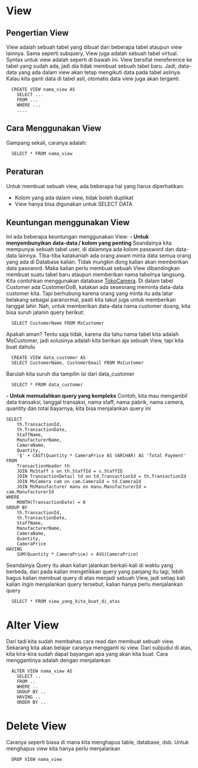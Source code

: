 # View

## Pengertian View
View adalah sebuah tabel yang dibuat dari beberapa tabel ataupun view lainnya. Sama seperti subquery, View juga adalah sebuah tabel virtual. Syntax untuk view adalah seperti di bawah ini. View bersifat mereference ke tabel yang sudah ada, jadi dia tidak membuat sebuah tabel baru. Jadi, data-data yang ada dalam view akan tetap mengikuti data pada tabel aslinya. Kalau kita ganti data di tabel asli, otomatis data view juga akan terganti.

```
  CREATE VIEW nama_view AS
    SELECT ...
    FROM ...
    WHERE ...
    ....
```

## Cara Menggunakan View
Gampang sekali, caranya adalah:
```
  SELECT * FROM nama_view
```

## Peraturan
Untuk membuat sebuah view, ada beberapa hal yang harus diperhatikan:
  - Kolom yang ada dalam view, tidak boleh duplikat
  - View hanya bisa digunakan untuk SELECT DATA

## Keuntungan menggunakan View
Ini ada beberapa keuntungan menggunakan View:
  **- Untuk menyembunyikan data-data / kolom yang penting**
  Seandainya kita mempunyai sebuah tabel user, di dalamnya ada kolom password dan data-data lainnya. Tiba-tiba katakanlah ada orang awam minta data semua orang yang ada di Database kalian. Tidak mungkin dong kalian akan memberikan data password. Maka kalian perlu membuat sebuah View dibandingkan membuat suatu tabel baru ataupun memberikan nama tabelnya langsung.
  Kita contohkan menggunakan database [TokoCamera](https://raw.githubusercontent.com/aridavis/database-sql/master/CREATE%20%2B%20INSERT.sql). Di dalam tabel Customer ada CustomerDoB, katakan ada seseorang meminta data-data customer kita. Tapi berhubung karena orang yang minta itu ada latar belakang sebagai paranormal, pasti kita takut juga untuk memberikan tanggal lahir. Nah, untuk memberikan data-data nama customer doang, kita bisa suruh jalanin query berikut:
  ```
    SELECT CustomerName FROM MsCustomer
  ```
  Apakah aman? Tentu saja tidak, karena dia tahu nama tabel kita adalah MsCustomer, jadi solusinya adalah kita berikan aja sebuah View, tapi kita buat dahulu
  ```
    CREATE VIEW data_customer AS
    SELECT CustomerName, CustomerEmail FROM MsCustomer
  ```
  Barulah kita suruh dia tampilin isi dari data_customer
  ```
    SELECT * FROM data_customer
  ```

  **- Untuk memudahkan query yang kompleks**
  Contoh, kita mau mengambil data transaksi, tanggal transaksi, nama staff, nama pabrik, nama camera, quantity dan total bayarnya, kita bisa menjalankan query ini
  ```
  SELECT
      th.TransactionId,
      th.TransactionDate,
      StaffName,
      ManufacturerName,
      CameraName,
      Quantity,
      '$' + CAST(Quantity * CameraPrice AS VARCHAR) AS 'Total Payment'
  FROM
      TransactionHeader th
      JOIN MsStaff s on th.StaffId = s.StaffID
      JOIN TransactionDetail td on td.TransactionId = th.TransactionId
      JOIN MsCamera cam on cam.CameraId = td.CameraId
      JOIN MsManufacturer manu on manu.ManufacturerId = cam.ManufacturerId
  WHERE
      MONTH(TransactionDate) = 8
  GROUP BY
      th.TransactionId,
      th.TransactionDate,
      StaffName,
      ManufacturerName,
      CameraName,
      Quantity,
      CameraPrice
  HAVING
      SUM(Quantity * CameraPrice) > AVG(CameraPrice)
  ```

  Seandainya Query itu akan kalian jalankan berkali-kali di waktu yang berbeda, dari pada kalian mengetikkan query yang panjang itu lagi, lebih bagus kalian membuat query di atas menjadi sebuah View, jadi setiap kali kalian ingin menjalankan query tersebut, kalian hanya perlu menjalankan query
  ```
    SELECT * FROM view_yang_kita_buat_di_atas
  ```

# Alter View
Dari tadi kita sudah membahas cara read dan membuat sebuah view. Sekarang kita akan belajar caranya mengganti isi view. Dari subjudul di atas, kita kira-kira sudah dapat bayangan apa yang akan kita buat. Cara menggantinya adalah dengan menjalankan
```
  ALTER VIEW nama_view AS
    SELECT ..
    FROM ..
    WHERE ..
    GROUP BY ..
    HAVING ..
    ORDER BY ..
```

# Delete View
Caranya seperti biasa di mana kita menghapus table, database, dsb. Untuk menghapus view kita hanya perlu menjalankan
```
  DROP VIEW nama_view
```